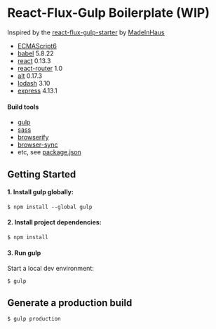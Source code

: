 # React-Flux-Gulp Boilerplate (WIP)

Inspired by the [react-flux-gulp-starter](https://github.com/MadeInHaus/react-flux-gulp-starter) by [MadeInHaus](http://madeinhaus.com/)

- [ECMAScript6](https://developer.mozilla.org/en-US/docs/Web/JavaScript/New_in_JavaScript/ECMAScript_6_support_in_Mozilla)
- [babel](https://babeljs.io/) 5.8.22
- [react](https://facebook.github.io/react/) 0.13.3
- [react-router](https://github.com/rackt/react-router) 1.0
- [alt](http://alt.js.org/) 0.17.3
- [lodash](https://lodash.com/) 3.10
- [express](http://expressjs.com/) 4.13.1

#### Build tools

- [gulp](http://gulpjs.com/)
- [sass](http://sass-lang.com/)
- [browserify](http://browserify.org/)
- [browser-sync](http://www.browsersync.io/)
- etc, see [package.json](https://raw.githubusercontent.com/elijahzapien/react-flux-gulp-starter/master/package.json)

## Getting Started

#### 1. Install gulp globally:

```
$ npm install --global gulp
```

#### 2. Install project dependencies:

```
$ npm install
```

#### 3. Run gulp

Start a local dev environment:

```
$ gulp
```

## Generate a production build

```
$ gulp production
```

